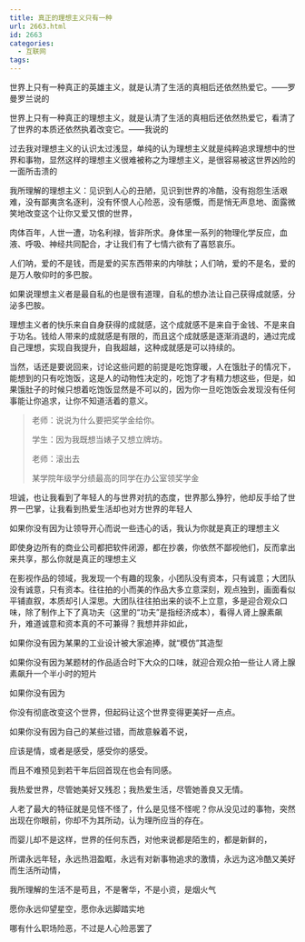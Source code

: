 ```yaml
---
title: 真正的理想主义只有一种
url: 2663.html
id: 2663
categories:
  - 互联网
tags:
---
```


世界上只有一种真正的英雄主义，就是认清了生活的真相后还依然热爱它。——罗曼罗兰说的

世界上只有一种真正的理想主义，就是认清了生活的真相后还依然热爱它，看清了了世界的本质还依然执着改变它。——我说的

过去我对理想主义的认识太过浅显，单纯的认为理想主义就是纯粹追求理想中的世界和事物，显然这样的理想主义很难被称之为理想主义，是很容易被这世界凶险的一面所击溃的

我所理解的理想主义：见识到人心的丑陋，见识到世界的冷酷，没有抱怨生活艰难，没有鄙夷贪名逐利，没有怀恨人心险恶，没有感慨，而是悄无声息地、面露微笑地改变这个让你又爱又恨的世界，

肉体百年，人世一遭，功名利禄，皆非所求。身体里一系列的物理化学反应，血液、呼吸、神经共同配合，才让我们有了七情六欲有了喜怒哀乐。

人们呐，爱的不是钱，而是爱的买东西带来的内啡肽；人们呐，爱的不是名，爱的是万人敬仰时的多巴胺。

如果说理想主义者是最自私的也是很有道理，自私的想办法让自己获得成就感，分泌多巴胺。

理想主义者的快乐来自自身获得的成就感，这个成就感不是来自于金钱、不是来自于功名。钱给人带来的成就感是有限的，而且这个成就感是逐渐消退的，通过完成自己理想，实现自我提升，自我超越，这种成就感是可以持续的。

当然，话还是要说回来，讨论这些问题的前提是吃饱穿暖，人在饿肚子的情况下，能想到的只有吃饱饭，这是人的动物性决定的，吃饱了才有精力想这些，但是，如果饿肚子的时候只想着吃饱饭显然是不可以的，因为你一旦吃饱饭会发现没有任何事能让你追求，让你不知道活着的意义。

>   
> 
> 老师：说说为什么要把奖学金给你。
> 
> 学生：因为我既想当婊子又想立牌坊。
> 
> 老师：滚出去
> 
> 某学院年级学分绩最高的同学在办公室领奖学金

坦诚，也让我看到了年轻人的与世界对抗的态度，世界那么狰狞，他却反手给了世界一巴掌，让我看到热爱生活却也对方世界的年轻人

如果你没有因为让领导开心而说一些违心的话，我认为你就是真正的理想主义

即使身边所有的商业公司都把软件闭源，都在抄袭，你依然不鄙视他们，反而拿出来共享，那么你就是真正的理想主义

在影视作品的领域，我发现一个有趣的现象，小团队没有资本，只有诚意；大团队没有诚意，只有资本。往往拍的小而美的作品大多立意深刻，观点独到，画面看似平铺直叙，本质却引人深思。大团队往往拍出来的谈不上立意，多是迎合观众口味，除了制作上下了真功夫（这里的“功夫”是指经济成本），看得人肾上腺素飙升，难道诚意和资本真的不可兼得？我想并非如此，

如果你没有因为某果的工业设计被大家追捧，就“模仿”其造型

如果你没有因为某题材的作品适合时下大众的口味，就迎合观众拍一些让人肾上腺素飙升一个半小时的短片

如果你没有因为

你没有彻底改变这个世界，但起码让这个世界变得更美好一点点。

如果你没有因为自己的某些过错，而故意躲着不说，

应该是情，或者是感受，感受你的感受。

而且不难预见到若干年后回首现在也会有同感。

我热爱世界，尽管她美好又残忍；我热爱生活，尽管她善良又无情。

人老了最大的特征就是见怪不怪了，什么是见怪不怪呢？你从没见过的事物，突然出现在你眼前，你却不为其所动，认为理所应当的存在。

而婴儿却不是这样，世界的任何东西，对他来说都是陌生的，都是新鲜的，

所谓永远年轻，永远热泪盈眶，永远有对新事物追求的激情，永远为这冷酷又美好而生活所动情，

我所理解的生活不是苟且，不是奢华，不是小资，是烟火气

愿你永远仰望星空，愿你永远脚踏实地

哪有什么职场险恶，不过是人心险恶罢了